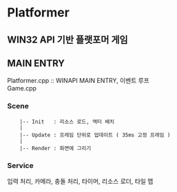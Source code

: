 # Platformer

## WIN32 API 기반 플랫포머 게임

## MAIN ENTRY
Platformer.cpp :: WINAPI MAIN ENTRY, 이벤트 루프    
Game.cpp

### Scene    
        |-- Init   : 리소스 로드, 액터 배치   
        |   
        |-- Update : 프레임 단위로 업데이트 ( 35ms 고정 프레임 )   
        |   
        |-- Render : 화면에 그리기   

### Service    
입력 처리, 카메라, 충돌 처리, 타이머, 리소스 로더, 타일 맵   

